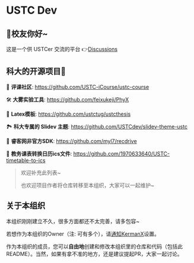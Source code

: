 # USTC Dev

## 👋校友你好~

这是一个供 USTCer 交流的平台  👉[Discussions](https://github.com/USTCdev/.github/discussions)

<!-- 还有一个QQ群：149839652 ([妮可GitHub交流群](https://github.com/USTCdev/.github/discussions/1)) -->

## 科大的开源项目🎉

💭 **评课社区**: https://github.com/USTC-iCourse/ustc-course

🛠️ **大雾实验工具**: https://github.com/feixukeji/PhyX

📃 **Latex模板**: https://github.com/ustctug/ustcthesis

🏞️ **科大专属的 Slidev 主题**: https://github.com/USTCdev/slidev-theme-ustc

💽 **睿客网非官方SDK**: https://github.com/myl7/recdrive

📆 **教务课表转换日历ics文件**: https://github.com/1970633640/USTC-timetable-to-ics

> 欢迎补充此列表~
>
> 也欢迎项目作者将仓库转移至本组织，大家可以一起维护~

## 关于本组织

本组织刚刚建立不久，很多方面都还不太完善，请多包容~

若想作为本组织的Owner（注: 可有多个），请[通知KermanX](mailto:kermanx@qq.com)设置。

作为本组织的成员，您可以**自由地**创建和修改本组织里的仓库和代码（包括此README）。当然，如果有拿不准的地方，还是建议提起PR，大家一起讨论。
